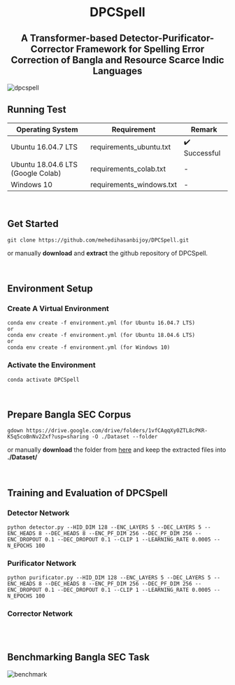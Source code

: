 <h1 align="center">DPCSpell</h1>
<h2 align="center">
  A Transformer-based Detector-Purificator-Corrector Framework for Spelling Error Correction of Bangla and Resource Scarce Indic Languages    
</h2>

![dpcspell](https://user-images.githubusercontent.com/58245357/194469283-c7dbfc0b-391e-4214-a6a2-99b7ba2dc512.png)


## Running Test
| Operating System  | Requirement | Remark |
| ------------- | ------------- | ------------- |
| Ubuntu 16.04.7 LTS  | requirements_ubuntu.txt  | :heavy_check_mark: Successful |
| Ubuntu 18.04.6 LTS (Google Colab)  | requirements_colab.txt  | - |
| Windows 10  | requirements_windows.txt  | - |

<br>

## Get Started

```
git clone https://github.com/mehedihasanbijoy/DPCSpell.git
```
or manually **download** and **extract** the github repository of DPCSpell.

<br>

## Environment Setup
### Create A Virtual Environment
```
conda env create -f environment.yml (for Ubuntu 16.04.7 LTS)
or
conda env create -f environment.yml (for Ubuntu 18.04.6 LTS)
or
conda env create -f environment.yml (for Windows 10)
```

### Activate the Environment
```
conda activate DPCSpell
```

<br>

## Prepare Bangla SEC Corpus
```
gdown https://drive.google.com/drive/folders/1vfCAqqXy0ZTL8cPKR-K5q5coBnNv2Zxf?usp=sharing -O ./Dataset --folder
```
<p>
or manually <b>download</b> the folder from <a href="https://drive.google.com/drive/folders/1vfCAqqXy0ZTL8cPKR-K5q5coBnNv2Zxf?usp=sharing" target="_blank">here</a> and keep the extracted files into <b>./Dataset/</b>
</p>

<br>

## Training and Evaluation of DPCSpell

### Detector Network

```
python detector.py --HID_DIM 128 --ENC_LAYERS 5 --DEC_LAYERS 5 --ENC_HEADS 8 --DEC_HEADS 8 --ENC_PF_DIM 256 --DEC_PF_DIM 256 --ENC_DROPOUT 0.1 --DEC_DROPOUT 0.1 --CLIP 1 --LEARNING_RATE 0.0005 --N_EPOCHS 100 
```

### Purificator Network

```
python purificator.py --HID_DIM 128 --ENC_LAYERS 5 --DEC_LAYERS 5 --ENC_HEADS 8 --DEC_HEADS 8 --ENC_PF_DIM 256 --DEC_PF_DIM 256 --ENC_DROPOUT 0.1 --DEC_DROPOUT 0.1 --CLIP 1 --LEARNING_RATE 0.0005 --N_EPOCHS 100 
```

### Corrector Network

```

```

<br>

## Benchmarking Bangla SEC Task

![benchmark](https://user-images.githubusercontent.com/58245357/195144459-0150f456-f06b-4aff-93f5-36b1fb76ea42.png)
